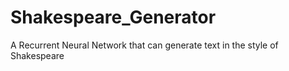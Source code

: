 # Shakespeare_Generator
A Recurrent Neural Network that can generate text in the style of Shakespeare
